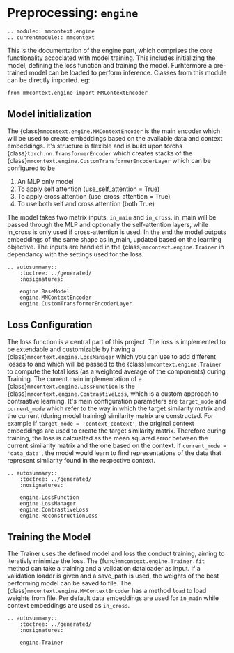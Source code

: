 # Preprocessing: `engine`

```{eval-rst}
.. module:: mmcontext.engine
.. currentmodule:: mmcontext

```

This is the documentation of the engine part, which comprises the core functionality accociated with model training. This includes initializing the model, defining the loss function and training the model. Furhtermore a pre-trained model can be loaded to perform inference.
Classes from this module can be directly imported. eg:

```
from mmcontext.engine import MMContextEncoder
```

## Model initialization

The {class}`mmcontext.engine.MMContextEncoder` is the main encoder which will be used to create embeddings based on the available data and context embeddings. It's structure is flexible and is build upon torchs {class}`torch.nn.TransformerEncoder` which creates stacks of the {class}`mmcontext.engine.CustomTransformerEncoderLayer` which can be configured to be

1. An MLP only model
2. To apply self attention (use_self_attention = True)
3. To apply cross attention (use_cross_attention = True)
4. To use both self and cross attention (both True)

The model takes two matrix inputs, `in_main` and `in_cross`. in_main will be passed through the MLP and optionally the self-attention layers, while in_cross is only used if cross-attention is used. In the end the model outputs embeddings of the same shape as in_main, updated based on the learning objective. The inputs are handled in the {class}`mmcontext.engine.Trainer` in dependancy with the settings used for the loss.

```{eval-rst}
.. autosummary::
    :toctree: ../generated/
    :nosignatures:

    engine.BaseModel
    engine.MMContextEncoder
    engine.CustomTransformerEncoderLayer
```

## Loss Configuration

The loss function is a central part of this project. The loss is implemented to be extendable and customizable by having a {class}`mmcontext.engine.LossManager` which you can use to add different losses to and which will be passed to the {class}`mmcontext.engine.Trainer` to compute the total loss (as a weighted average of the components) during Training. The current main implementation of a {class}`mmcontext.engine.LossFunction` is the {class}`mmcontext.engine.ContrastiveLoss`, which is a custom approach to contrastive learning. It's main configuration parameters are `target_mode` and `current_mode` which refer to the way in which the target similarity matrix and the current (during model training) similarity matrix are constructed. For example if `target_mode = 'context_context'`, the original context embeddings are used to create the target similarity matrix. Therefore during training, the loss is calcualted as the mean squared error between the current similarity matrix and the one based on the context. If `current_mode = 'data_data'`, the model would learn to find representations of the data that represent similarity found in the respective context.

```{eval-rst}
.. autosummary::
    :toctree: ../generated/
    :nosignatures:

    engine.LossFunction
    engine.LossManager
    engine.ContrastiveLoss
    engine.ReconstructionLoss
```

## Training the Model

The Trainer uses the defined model and loss the conduct training, aiming to iterativly minimize the loss. The {func}`mmcontext.engine.Trainer.fit` method can take a training and a validation dataloader as input. If a validation loader is given and a save_path is used, the weights of the best performing model can be saved to file. The {class}`mmcontext.engine.MMContextEncoder` has a method `load` to load weights from file.
Per default data embeddings are used for `in_main` while context embeddings are used as `in_cross`.

```{eval-rst}
.. autosummary::
    :toctree: ../generated/
    :nosignatures:

    engine.Trainer
```
